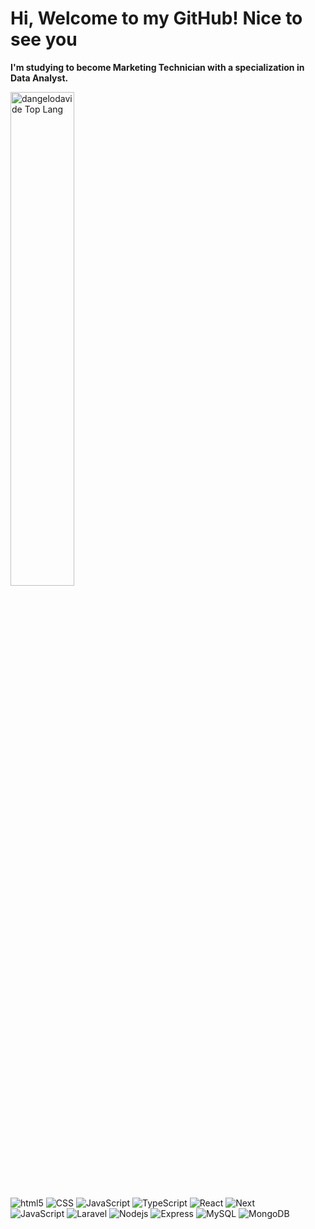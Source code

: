 <h1>Hi, Welcome to my GitHub! Nice to see you</h1>
<p><b>I'm studying to become Marketing Technician with a specialization in Data Analyst.</b></p>
<img alt="dangelodavide Top Lang" width="45%" src="https://github-readme-stats.vercel.app/api/top-langs/?username=dangelodavide&layout=compact&theme=obscure">
<p>
  <img alt="html5" src="https://img.shields.io/badge/-HTML5-E34F26?style=flat-square&logo=html5&logoColor=white" />
  <img alt="CSS" src="https://img.shields.io/badge/-CSS-2196f3?style=flat-square&logo=css3&logoColor=white" />
  <img alt="JavaScript" src="https://img.shields.io/badge/-JavaScript-f7e018?style=flat-square&logo=javascript&logoColor=black" />
  <img alt="TypeScript" src="https://img.shields.io/badge/-TypeScript-007ACC?style=flat-square&logo=typescript&logoColor=white" />
  <img alt="React" src="https://img.shields.io/badge/-React-45b8d8?style=flat-square&logo=react&logoColor=white" />
  <img alt="Next" src="https://img.shields.io/badge/-Next JS-000000?style=flat-square&logo=next.js&logoColor=white" /><br/>
  <img alt="JavaScript" src="https://img.shields.io/badge/-PHP-7989c2?style=flat-square&logo=php&logoColor=white" />
  <img alt="Laravel" src="https://img.shields.io/badge/-Laravel-f9322c?style=flat-square&logo=Laravel&logoColor=white" />
  <img alt="Nodejs" src="https://img.shields.io/badge/-Node.JS-43853d?style=flat-square&logo=Node.js&logoColor=white" />
  <img alt="Express" src="https://img.shields.io/badge/-Express-373737?style=flat-square&logo=express&logoColor=white" />
  <img alt="MySQL" src="https://img.shields.io/badge/-MySQL-00627b?style=flat-square&logo=mysql&logoColor=white" />
  <img alt="MongoDB" src="https://img.shields.io/badge/-MongoDB-13aa52?style=flat-square&logo=mongodb&logoColor=white" />
</p>
